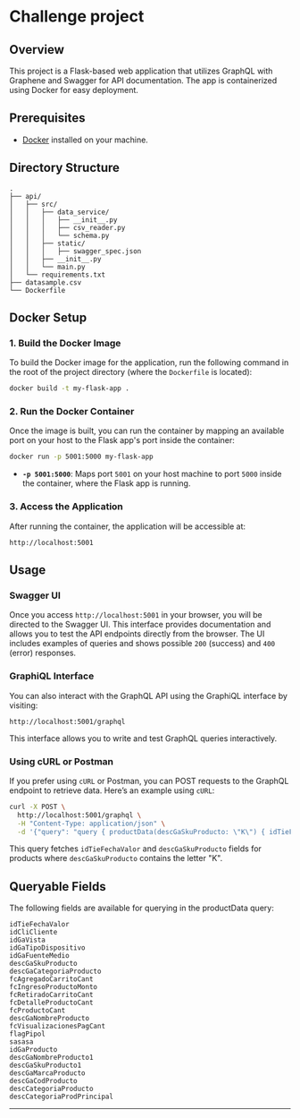 # Challenge project

## Overview

This project is a Flask-based web application that utilizes GraphQL with Graphene and Swagger for API documentation. The app is containerized using Docker for easy deployment.

## Prerequisites

- [Docker](https://www.docker.com/get-started) installed on your machine.

## Directory Structure

```
.
├── api/
│   ├── src/
│   │   ├── data_service/
│   │   │   ├── __init__.py
│   │   │   ├── csv_reader.py
│   │   │   └── schema.py
│   │   ├── static/
│   │   │   ├── swagger_spec.json
│   │   ├── __init__.py
│   │   └── main.py
│   └── requirements.txt
├── datasample.csv
└── Dockerfile
```

## Docker Setup

### 1. Build the Docker Image

To build the Docker image for the application, run the following command in the root of the project directory (where the `Dockerfile` is located):

```sh
docker build -t my-flask-app .
```

### 2. Run the Docker Container

Once the image is built, you can run the container by mapping an available port on your host to the Flask app's port inside the container:

```sh
docker run -p 5001:5000 my-flask-app
```

- **`-p 5001:5000`**: Maps port `5001` on your host machine to port `5000` inside the container, where the Flask app is running.

### 3. Access the Application

After running the container, the application will be accessible at:

```
http://localhost:5001
```

## Usage

### Swagger UI

Once you access `http://localhost:5001` in your browser, you will be directed to the Swagger UI. This interface provides documentation and allows you to test the API endpoints directly from the browser. The UI includes examples of queries and shows possible `200` (success) and `400` (error) responses.

### GraphiQL Interface

You can also interact with the GraphQL API using the GraphiQL interface by visiting:

```
http://localhost:5001/graphql
```

This interface allows you to write and test GraphQL queries interactively.

### Using cURL or Postman

If you prefer using `cURL` or Postman, you can POST requests to the GraphQL endpoint to retrieve data. Here’s an example using `cURL`:

```sh
curl -X POST \
  http://localhost:5001/graphql \
  -H "Content-Type: application/json" \
  -d '{"query": "query { productData(descGaSkuProducto: \"K\") { idTieFechaValor descGaSkuProducto } }"}'
```

This query fetches `idTieFechaValor` and `descGaSkuProducto` fields for products where `descGaSkuProducto` contains the letter "K".

## Queryable Fields
The following fields are available for querying in the productData query:
```
idTieFechaValor
idCliCliente
idGaVista
idGaTipoDispositivo
idGaFuenteMedio
descGaSkuProducto
descGaCategoriaProducto
fcAgregadoCarritoCant
fcIngresoProductoMonto
fcRetiradoCarritoCant
fcDetalleProductoCant
fcProductoCant
descGaNombreProducto
fcVisualizacionesPagCant
flagPipol
sasasa
idGaProducto
descGaNombreProducto1
descGaSkuProducto1
descGaMarcaProducto
descGaCodProducto
descCategoriaProducto
descCategoriaProdPrincipal
```
---